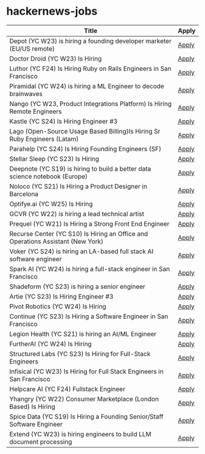 # hackernews-jobs

<!-- table start -->

| Title | Apply |
|-------|-----|
| Depot (YC W23) is hiring a founding developer marketer (EU/US remote) | [Apply](https://www.ycombinator.com/companies/depot/jobs/307RqGp-founding-developer-marketer) |
| Doctor Droid (YC W23) Is Hiring | [Apply](https://www.ycombinator.com/companies/doctor-droid/jobs/2v9x6QW-ai-lead) |
| Luthor (YC F24) Is Hiring Ruby on Rails Engineers in San Francisco | [Apply](https://www.ycombinator.com/companies/luthor/jobs/HKrdhp0-staff-senior-software-engineer-backend-fullstack) |
| Piramidal (YC W24) is hiring a ML Engineer to decode brainwaves | [Apply](https://www.ycombinator.com/companies/piramidal/jobs/neQ9JaN-research-engineer-foundational-ai) |
| Nango (YC W23, Product Integrations Platform) Is Hiring Remote Engineers | [Apply](https://www.nango.dev/careers) |
| Kastle (YC S24) Is Hiring Engineer #3 | [Apply](https://www.ycombinator.com/companies/kastle/jobs/XSq5nJT-founding-applied-ai-engineer-at-kastle) |
| Lago (Open-Source Usage Based Billing)Is Hiring Sr Ruby Engineers (Latam) | [Apply](https://jobs.lever.co/getlago/42f45126-a365-4f03-9736-565b26bc62f5) |
| Parahelp (YC S24) Is Hiring Founding Engineers (SF) | [Apply](https://www.ycombinator.com/companies/parahelp/jobs/PhUMEwg-founding-ai-engineer) |
| Stellar Sleep (YC S23) Is Hiring | [Apply](https://www.ycombinator.com/companies/stellar-sleep/jobs/Yb9IzAW-founding-product-engineer) |
| Deepnote (YC S19) is hiring to build a better data science notebook (Europe) | [Apply](https://deepnote.com/join-us) |
| Noloco (YC S21) Is Hiring a Product Designer in Barcelona | [Apply](https://www.ycombinator.com/companies/noloco/jobs/MCp9ejT-founding-product-designer) |
| Optifye.ai (YC W25) Is Hiring | [Apply](https://www.ycombinator.com/companies/optifye-ai/jobs/sDfGXkK-founding-engineer) |
| GCVR (YC W22) is hiring a lead technical artist | [Apply](https://www.ycombinator.com/companies/gym-class-by-irl-studios/jobs/gfrf9Cu-lead-technical-artist-staff-principal) |
| Prequel (YC W21) Is Hiring a Strong Front End Engineer | [Apply](https://www.ycombinator.com/companies/prequel/jobs/wdjx5KE-frontend-software-engineer) |
| Recurse Center (YC S10) Is Hiring an Office and Operations Assistant (New York) | [Apply](https://recurse.notion.site/Office-Operations-Assistant-2a579bdf1d4e4baa9b6e5b7774803b70) |
| Voker (YC S24) is hiring an LA-based full stack AI software engineer | [Apply](https://www.linkedin.com/jobs/view/4165718206/) |
| Spark AI (YC W24) is hiring a full-stack engineer in San Francisco | [Apply](https://www.ycombinator.com/companies/spark/jobs/kDeJlPK-software-engineer-full-stack) |
| Shadeform (YC S23) is hiring a senior engineer | [Apply](https://www.ycombinator.com/companies/shadeform/jobs/2sDkjnk-founding-senior-software-engineer) |
| Artie (YC S23) Is Hiring Engineer #3 | [Apply](https://www.ycombinator.com/companies/artie/jobs/Vz704T1-founding-engineer-distributed-systems) |
| Pivot Robotics (YC W24) Is Hiring | [Apply](https://www.ycombinator.com/companies/pivot-robotics/jobs/0sRNlmU-robotics-software-engineer) |
| Continue (YC S23) Is Hiring a Software Engineer in San Francisco | [Apply](https://www.ycombinator.com/companies/continue/jobs/smcxRnM-software-engineer) |
| Legion Health (YC S21) is hiring an AI/ML Engineer | [Apply](https://www.ycombinator.com/companies/legion-health/jobs/26GxO6f-ai-ml-engineer-llm-optimization-ai-driven-workflows) |
| FurtherAI (YC W24) Is Hiring | [Apply](https://www.ycombinator.com/companies/furtherai/jobs) |
| Structured Labs (YC S23) Is Hiring for Full-Stack Engineers | [Apply](https://www.ycombinator.com/companies/structured-labs/jobs/ADiKR9m-full-stack-engineer) |
| Infisical (YC W23) Is Hiring for Full Stack Engineers in San Francisco | [Apply](https://www.ycombinator.com/companies/infisical/jobs/QqCs5fv-full-stack-engineer-sf) |
| Helpcare AI (YC F24) Fullstack Engineer | [Apply](https://docs.google.com/forms/d/e/1FAIpQLScpzOyP_mk3muEpbKrnW8UTZB_yP5SJwjbeT8_6A6fhdvpJCg/viewform?usp=preview) |
| Yhangry (YC W22) Consumer Marketplace (London Based) Is Hiring | [Apply](https://www.ycombinator.com/companies/yhangry/jobs/JiN1myL-mid-senior-full-stack-engineer) |
| Spice Data (YC S19) Is Hiring a Founding Senior/Staff Software Engineer | [Apply](https://www.ycombinator.com/companies/spice-data/jobs/f6BuehM-founding-senior-staff-software-engineer) |
| Extend (YC W23) is hiring engineers to build LLM document processing | [Apply](https://jobs.ashbyhq.com/extend/9d4d8974-bd9b-432d-84ec-8268e5a8ed37) |

<!-- table end -->
